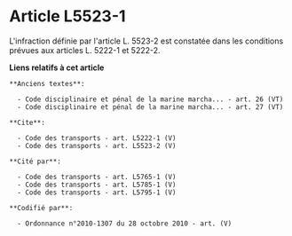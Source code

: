# Article L5523-1

L'infraction définie par l'article L. 5523-2 est constatée dans les conditions prévues aux articles L. 5222-1 et 5222-2.

**Liens relatifs à cet article**

	**Anciens textes**:

	  - Code disciplinaire et pénal de la marine marcha... - art. 26 (VT)
	  - Code disciplinaire et pénal de la marine marcha... - art. 27 (VT)

	**Cite**:

	  - Code des transports - art. L5222-1 (V)
	  - Code des transports - art. L5523-2 (V)

	**Cité par**:

	  - Code des transports - art. L5765-1 (V)
	  - Code des transports - art. L5785-1 (V)
	  - Code des transports - art. L5795-1 (V)

	**Codifié par**:

	  - Ordonnance n°2010-1307 du 28 octobre 2010 - art. (V)
